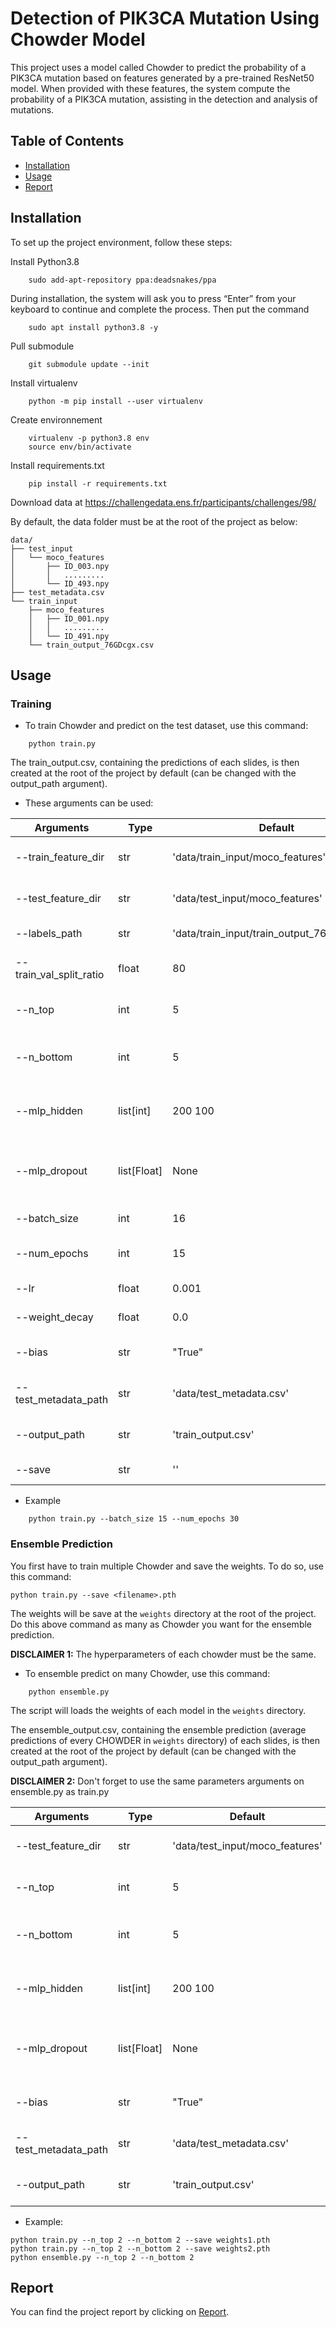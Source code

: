 # Detection of PIK3CA Mutation Using Chowder Model

This project uses a model called Chowder to predict the probability of a PIK3CA mutation based on features generated by a pre-trained ResNet50 model. When provided with these features, the system compute the probability of a PIK3CA mutation, assisting in the detection and analysis of mutations.

## Table of Contents

- [Installation](#installation)
- [Usage](#usage)
- [Report](#report)

## Installation

To set up the project environment, follow these steps:

Install Python3.8

```
    sudo add-apt-repository ppa:deadsnakes/ppa
```
During installation, the system will ask you to press “Enter” from your keyboard to continue and complete the process.
Then put the command
```
    sudo apt install python3.8 -y
```

Pull submodule

```
    git submodule update --init
```

Install virtualenv

```
    python -m pip install --user virtualenv
```

Create environnement

```
    virtualenv -p python3.8 env
    source env/bin/activate
```

Install requirements.txt

```
    pip install -r requirements.txt
```

Download data at https://challengedata.ens.fr/participants/challenges/98/

By default, the data folder must be at the root of the project as below:

    data/
    ├── test_input
    │   └── moco_features
    │       ├── ID_003.npy
    │       │   .........
    │       └── ID_493.npy
    ├── test_metadata.csv
    └── train_input
        ├── moco_features
        │   ├── ID_001.npy
        │   │   .........
        │   └── ID_491.npy
        └── train_output_76GDcgx.csv

## Usage

### Training

- To train Chowder and predict on the test dataset, use this command:

```
    python train.py
```

The train_output.csv, containing the predictions of each slides, is then created at the root of the project by default (can be changed with the output_path argument).

- These arguments can be used:

| Arguments              | Type     | Default   | Description                                                  |
|------------------------|----------|-----------|--------------------------------------------------------------|
| --train_feature_dir    | str      | 'data/train_input/moco_features' | Directory containing training features                  |
| --test_feature_dir     | str      | 'data/test_input/moco_features'  | Directory containing testing features                   |
| --labels_path          | str      | 'data/train_input/train_output_76GDcgx.csv' | Path to the training labels file           |
| --train_val_split_ratio| float    | 80        | Ratio of training data to validation data                     |
| --n_top                | int      | 5         | Number of top features for Chowder model                      |
| --n_bottom             | int      | 5         | Number of bottom features for Chowder model                   |
| --mlp_hidden           | list[int]| 200 100 | List of integers representing the hidden layers of MLP        |
| --mlp_dropout           | list[Float]| None | Dropout that is used for each layer of the MLP. If `None`, no dropout is used. |
| --batch_size           | int      | 16        | Batch size for training                                       |
| --num_epochs           | int      | 15        | Number of epochs for training                                 |
| --lr                   | float    | 0.001      | Learning rate for training                                    |
| --weight_decay         | float    | 0.0       | Weight decay for training                                     |
| --bias                 | str      | "True"    | Whether to add bias for layers of the tiles MLP               |
| --test_metadata_path   | str      | 'data/test_metadata.csv'        | Path to test_metadata.csv to build output                    |
| --output_path          | str      | 'train_output.csv'               | Path to output CSV file with predictions                     |
| --save          | str      | ''               | 'Name of the pth file'               |


- Example

```
    python train.py --batch_size 15 --num_epochs 30
```

### Ensemble Prediction

You first have to train multiple Chowder and save the weights. To do so, use this command:

```
python train.py --save <filename>.pth
```

The weights will be save at the `weights` directory at the root of the project.
Do this above command as many as Chowder you want for the ensemble prediction.

**DISCLAIMER 1:** The hyperparameters of each chowder must be the same.

 - To ensemble predict on many Chowder, use this command:

```
    python ensemble.py
```
The script will loads the weights of each model in the `weights` directory.

The ensemble_output.csv, containing the ensemble prediction (average predictions of every CHOWDER in `weights` directory) of each slides, is then created at the root of the project by default (can be changed with the output_path argument).

**DISCLAIMER 2:** Don't forget to use the same parameters arguments on ensemble.py as train.py

| Arguments              | Type     | Default   | Description                                                  |
|------------------------|----------|-----------|--------------------------------------------------------------|
| --test_feature_dir     | str      | 'data/test_input/moco_features'  | Directory containing testing features                   |
| --n_top                | int      | 5         | Number of top features for Chowder model                      |
| --n_bottom             | int      | 5         | Number of bottom features for Chowder model                   |
| --mlp_hidden           | list[int]| 200 100 | List of integers representing the hidden layers of MLP        |
| --mlp_dropout           | list[Float]| None | Dropout that is used for each layer of the MLP. If `None`, no dropout is used. |
| --bias                 | str      | "True"    | Whether to add bias for layers of the tiles MLP               |
| --test_metadata_path   | str      | 'data/test_metadata.csv'        | Path to test_metadata.csv to build output                    |
| --output_path          | str      | 'train_output.csv'               | Path to output CSV file with predictions                     |

- Example:

```
python train.py --n_top 2 --n_bottom 2 --save weights1.pth
python train.py --n_top 2 --n_bottom 2 --save weights2.pth
python ensemble.py --n_top 2 --n_bottom 2
```

## Report

You can find the project report by clicking on [Report](docs/report.md).